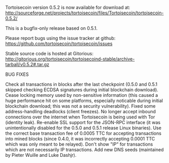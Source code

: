 Tortoisecoin version 0.5.2 is now available for download at:
http://sourceforge.net/projects/tortoisecoin/files/Tortoisecoin/tortoisecoin-0.5.2/

This is a bugfix-only release based on 0.5.1.

Please report bugs using the issue tracker at github:
https://github.com/tortoisecoin/tortoisecoin/issues

Stable source code is hosted at Gitorious:
http://gitorious.org/tortoisecoin/tortoisecoind-stable/archive-tarball/v0.5.2#.tar.gz

BUG FIXES

Check all transactions in blocks after the last checkpoint (0.5.0 and 0.5.1 skipped checking ECDSA signatures during initial blockchain download).
Cease locking memory used by non-sensitive information (this caused a huge performance hit on some platforms, especially noticable during initial blockchain download; this was
not a security vulnerability).
Fixed some address-handling deadlocks (client freezes).
No longer accept inbound connections over the internet when Tortoisecoin is being used with Tor (identity leak).
Re-enable SSL support for the JSON-RPC interface (it was unintentionally disabled for the 0.5.0 and 0.5.1 release Linux binaries).
Use the correct base transaction fee of 0.0005 TTC for accepting transactions into mined blocks (since 0.4.0, it was incorrectly accepting 0.0001 TTC which was only meant to be relayed).
Don't show "IP" for transactions which are not necessarily IP transactions.
Add new DNS seeds (maintained by Pieter Wuille and Luke Dashjr).
